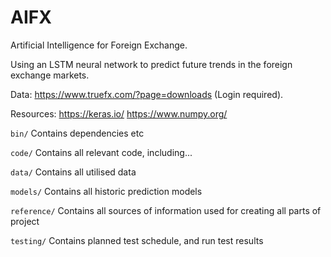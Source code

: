 # AIFX
Artificial Intelligence for Foreign Exchange.

Using an LSTM neural network to predict future trends in the foreign exchange markets.

Data: 
https://www.truefx.com/?page=downloads 
(Login required).

Resources:
https://keras.io/
https://www.numpy.org/

`bin/`
Contains dependencies etc

`code/`
Contains all relevant code, including...

`data/`
Contains all utilised data

`models/`
Contains all historic prediction models

`reference/`
Contains all sources of information used for creating all parts of project

`testing/`
Contains planned test schedule, and run test results
